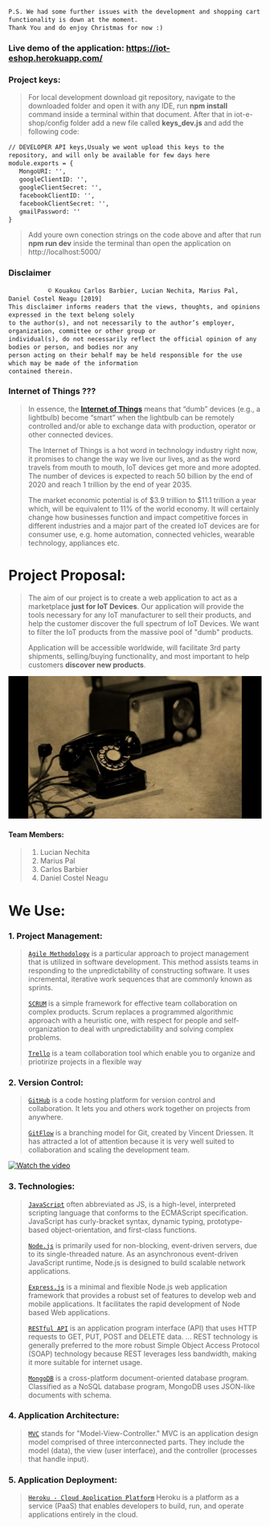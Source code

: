 ```
P.S. We had some further issues with the development and shopping cart functionality is down at the moment.
Thank You and do enjoy Christmas for now :)
```
### Live demo of the application: https://iot-eshop.herokuapp.com/


### Project keys:
> For local development download git repository, navigate to the downloaded folder and open it with any IDE, run **npm install** command inside a terminal within that document. After that in iot-e-shop/config folder add a new file called **keys_dev.js** and add the following code:
```
// DEVELOPER API keys,Usualy we wont upload this keys to the repository, and will only be available for few days here
module.exports = {
   MongoURI: '',
   googleClientID: '',
   googleClientSecret: '',
   facebookClientID: '',
   facebookClientSecret: '',
   gmailPassword: ''
}

```
> Add youre own conection strings on the code above and after that run **npm run dev** inside the terminal than open the application on http://localhost:5000/

### Disclaimer


 ```
            © Kouakou Carlos Barbier, Lucian Nechita, Marius Pal, Daniel Costel Neagu [2019]
This disclaimer informs readers that the views, thoughts, and opinions expressed in the text belong solely
to the author(s), and not necessarily to the author’s employer, organization, committee or other group or 
individual(s), do not necessarily reflect the official opinion of any bodies or person, and bodies nor any 
person acting on their behalf may be held responsible for the use which may be made of the information 
contained therein.
```

### Internet of Things ???


> In essence, the **[Internet of Things](https://www.youtube.com/watch?v=LlhmzVL5bm8)** means that “dumb” devices (e.g., a lightbulb) become “smart” when the lightbulb can be remotely controlled and/or able to exchange data with production, operator or other connected devices. 
>
> The Internet of Things is a hot word in technology industry right now, it promises to change the way we live our lives, and as the word travels from mouth to mouth, IoT devices get more and more adopted. The number of devices is expected to reach 50 billion by the end of 2020 and reach 1 trillion by the end of year 2035.
>
> The market economic potential is of $3.9 trillion to $11.1 trillion a year which, will be equivalent to 11% of the world economy. It will certainly change how businesses function and impact competitive forces in different industries and a major part of the created IoT devices are for consumer use, e.g. home automation, connected vehicles, wearable technology, appliances etc.
>

# Project Proposal:

> The aim of our project is to create a web application to act as a marketplace **just for IoT Devices**. Our application will provide the tools necessary for any IoT manufacturer to sell their products, and help the customer discover the full spectrum of IoT Devices. We want to filter the IoT products from the massive pool of "dumb" products.
>
> Application will be accessible worldwide, will facilitate 3rd party shipments, selling/buying functionality, and most important to help customers **discover new products**.



[![Screenshot](old-radio-telephone.gif)](#)


#### Team Members:

 >1.  Lucian Nechita
 >2.  Marius Pal
 >3.  Carlos Barbier
 >4.  Daniel Costel Neagu

  
# We Use: 

### 1. Project Management:
> [`Agile Methodology`](https://www.youtube.com/watch?v=Z9QbYZh1YXY) is a particular approach to project management that is utilized in software development. This method assists teams in responding to the unpredictability of constructing software. It uses incremental, iterative work sequences that are commonly known as sprints.
>
> [`SCRUM`](https://www.youtube.com/watch?v=2Vt7Ik8Ublw) is a simple framework for effective team collaboration on complex products. Scrum replaces a programmed algorithmic approach with a heuristic one, with respect for people and self-organization to deal with unpredictability and solving complex problems.
>
> [`Trello`](https://trello.com/en) is a team collaboration tool which enable you to organize and priotirize projects in a flexible way
>


### 2. Version Control:
> [`GitHub`](https://www.youtube.com/watch?v=w3jLJU7DT5E) is a code hosting platform for version control and collaboration. It lets you and others work together on projects from anywhere.
>
> [`GitFlow`](https://youtu.be/aJnFGMclhU8?t=199) is a branching model for Git, created by Vincent Driessen. It has attracted a lot of attention because it is very well suited to collaboration and scaling the development team.


[![Watch the video](GitFlow.gif)](https://youtu.be/aJnFGMclhU8?t=199)

### 3. Technologies:
> [`JavaScript`](https://www.youtube.com/watch?v=nItSSTwBvSU) often abbreviated as JS, is a high-level, interpreted scripting language that conforms to the ECMAScript specification. JavaScript has curly-bracket syntax, dynamic typing, prototype-based object-orientation, and first-class functions.
>
> [`Node.js`](https://www.youtube.com/watch?v=2gQG4cFjahw) is primarily used for non-blocking, event-driven servers, due to its single-threaded nature. As an asynchronous event-driven JavaScript runtime, Node.js is designed to build scalable network applications.
>
> [`Express.js`](https://www.youtube.com/watch?v=IjXAr5CJ2Ec) is a minimal and flexible Node.js web application framework that provides a robust set of features to develop web and mobile applications. It facilitates the rapid development of Node based Web applications.
>
> [`RESTful API`](https://www.youtube.com/watch?v=7YcW25PHnAA) is an application program interface (API) that uses HTTP requests to GET, PUT, POST and DELETE data. ... REST technology is generally preferred to the more robust Simple Object Access Protocol (SOAP) technology because REST leverages less bandwidth, making it more suitable for internet usage.
>
> [`MongoDB`](https://www.youtube.com/watch?v=CvIr-2lMLsk) is a cross-platform document-oriented database program. Classified as a NoSQL database program, MongoDB uses JSON-like documents with schema.

### 4. Application Architecture:
> [`MVC`](https://www.youtube.com/watch?v=DUg2SWWK18I) stands for "Model-View-Controller." MVC is an application design model comprised of three interconnected parts. They include the model (data), the view (user interface), and the controller (processes that handle input).
>

### 5. Application Deployment:
> [`Heroku - Cloud Application Platform`](https://www.heroku.com/) Heroku is a platform as a service (PaaS) that enables developers to build, run, and operate applications entirely in the cloud.



 

